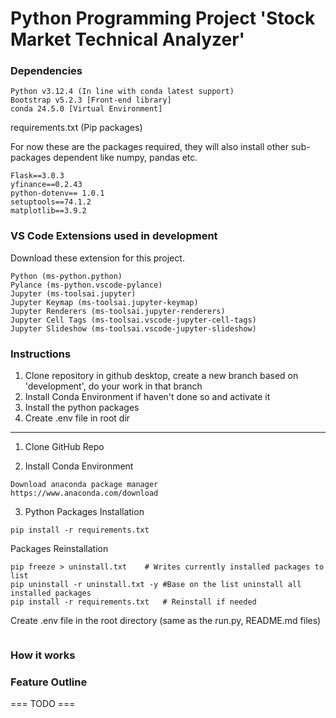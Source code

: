 # Python Programming Project 'Stock Market Technical Analyzer'

### Dependencies 
```
Python v3.12.4 (In line with conda latest support)
Bootstrap v5.2.3 [Front-end library]
conda 24.5.0 [Virtual Environment]
```
requirements.txt (Pip packages)

For now these are the packages required, they will also install other sub-packages dependent like numpy, pandas etc.
```
Flask==3.0.3
yfinance==0.2.43
python-dotenv== 1.0.1
setuptools==74.1.2 
matplotlib==3.9.2
```
### VS Code Extensions used in development
Download these extension for this project.
```
Python (ms-python.python)
Pylance (ms-python.vscode-pylance)
Jupyter (ms-toolsai.jupyter)
Jupyter Keymap (ms-toolsai.jupyter-keymap)
Jupyter Renderers (ms-toolsai.jupyter-renderers)
Jupyter Cell Tags (ms-toolsai.vscode-jupyter-cell-tags)
Jupyter Slideshow (ms-toolsai.vscode-jupyter-slideshow)
```

### Instructions
1. Clone repository in github desktop, create a new branch based on 'development', do your work in that branch
2. Install Conda Environment if haven't done so and activate it
3. Install the python packages
4. Create .env file in root dir
---

1. Clone GitHub Repo

2. Install Conda Environment
```
Download anaconda package manager
https://www.anaconda.com/download

```
3. Python Packages Installation
```
pip install -r requirements.txt  
```

Packages Reinstallation
```
pip freeze > uninstall.txt    # Writes currently installed packages to list
pip uninstall -r uninstall.txt -y #Base on the list uninstall all installed packages
pip install -r requirements.txt   # Reinstall if needed
```

Create .env file in the root directory (same as the run.py, README.md files) 
```
```

### How it works


### Feature Outline


=== TODO ===